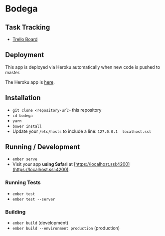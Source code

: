 # Bodega

## Task Tracking
 * [Trello Board](https://trello.com/b/A0j0rS2a/mobile-web-app-ecommerce-demo)

## Deployment

This app is deployed via Heroku automatically when new code is pushed to master.

The Heroku app is [here](https://dashboard.heroku.com/apps/shop-201).

## Installation

* `git clone <repository-url>` this repository
* `cd bodega`
* `yarn`
* `bower install`
* Update your `/etc/hosts` to include a line: `127.0.0.1  localhost.ssl`

## Running / Development

* `ember serve`
* Visit your app **using Safari** at [https://localhost.ssl:4200](https://localhost.ssl:4200).

### Running Tests

* `ember test`
* `ember test --server`

### Building

* `ember build` (development)
* `ember build --environment production` (production)

